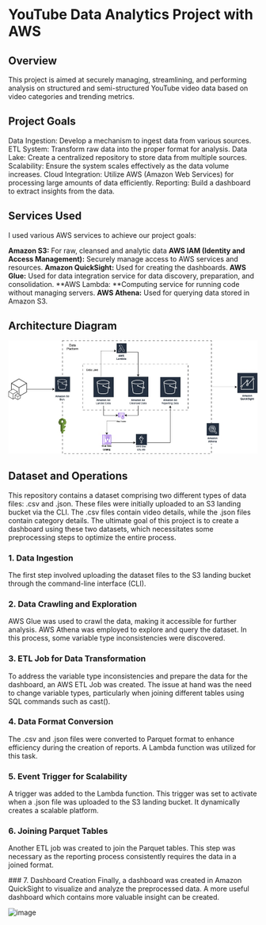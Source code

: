 # YouTube Data Analytics Project with AWS

## Overview

This project is aimed at securely managing, streamlining, and performing analysis on structured and semi-structured YouTube video data based on video categories and trending metrics.

## Project Goals

Data Ingestion: Develop a mechanism to ingest data from various sources.
ETL System: Transform raw data into the proper format for analysis.
Data Lake: Create a centralized repository to store data from multiple sources.
Scalability: Ensure the system scales effectively as the data volume increases.
Cloud Integration: Utilize AWS (Amazon Web Services) for processing large amounts of data efficiently.
Reporting: Build a dashboard to extract insights from the data.

## Services Used

I used various AWS services to achieve our project goals:

**Amazon S3:** For raw, cleansed and analytic data
**AWS IAM (Identity and Access Management):** Securely manage access to AWS services and resources.
**Amazon QuickSight:** Used for creating the dashboards.
**AWS Glue:** Used for data integration service for data discovery, preparation, and consolidation.
**AWS Lambda: **Computing service for running code without managing servers.
**AWS Athena:** Used for querying data stored in Amazon S3.

## Architecture Diagram

![Alt text](https://github.com/fozgur/YouTube-Data-ETL-Analytics/blob/main/aws-youtubedata-diagram.jpg?raw=true)

## Dataset and Operations

This repository contains a dataset comprising two different types of data files: .csv and .json. These files were initially uploaded to an S3 landing bucket via the CLI. The .csv files contain video details, while the .json files contain category details. The ultimate goal of this project is to create a dashboard using these two datasets, which necessitates some preprocessing steps to optimize the entire process.

### 1. Data Ingestion
The first step involved uploading the dataset files to the S3 landing bucket through the command-line interface (CLI).

### 2. Data Crawling and Exploration
AWS Glue was used to crawl the data, making it accessible for further analysis.
AWS Athena was employed to explore and query the dataset. In this process, some variable type inconsistencies were discovered.

### 3. ETL Job for Data Transformation
To address the variable type inconsistencies and prepare the data for the dashboard, an AWS ETL Job was created. The issue at hand was the need to change variable types, particularly when joining different tables using SQL commands such as cast().

### 4. Data Format Conversion
The .csv and .json files were converted to Parquet format to enhance efficiency during the creation of reports. A Lambda function was utilized for this task.

### 5. Event Trigger for Scalability
A trigger was added to the Lambda function. This trigger was set to activate when a .json file was uploaded to the S3 landing bucket. It dynamically creates a scalable platform.

### 6. Joining Parquet Tables
Another ETL job was created to join the Parquet tables. This step was necessary as the reporting process consistently requires the data in a joined format.

### 7. Dashboard Creation
Finally, a dashboard was created in Amazon QuickSight to visualize and analyze the preprocessed data. A more useful dashboard which contains more valuable insight can be created.

<img width="1186" alt="image" src="https://github.com/fozgur/YouTube-Data-ETL-Analytics/assets/104754779/5f11c149-6aa5-491b-8fda-e87bcfc9b654">
